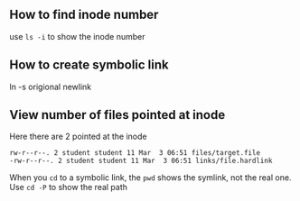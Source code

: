 ## How to find inode number
use `ls -i` to show the inode number

## How to create symbolic link
ln -s origional newlink

## View number of files pointed at inode

Here there are 2 pointed at the inode

```
rw-r--r--. 2 student student 11 Mar  3 06:51 files/target.file
-rw-r--r--. 2 student student 11 Mar  3 06:51 links/file.hardlink
```


When you `cd` to a symbolic link, the `pwd` shows the symlink, not the real one. 
Use `cd -P` to show the real path